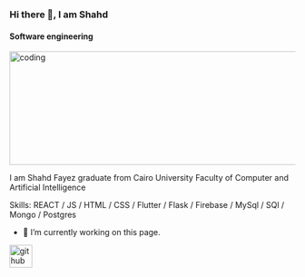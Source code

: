 ### Hi there 👋, I am Shahd
#### Software engineering
<img  alt ="coding" align="center" height="200" width="600" src="https://cdn.dribbble.com/users/1364029/screenshots/16093268/media/68e82a7fb4904614a9066d6b540c14b2.gif">

I am Shahd Fayez graduate from Cairo University Faculty of Computer and Artificial Intelligence

Skills: REACT / JS / HTML / CSS / Flutter / Flask / Firebase / MySql / SQl / Mongo / Postgres

- 🔭 I’m currently working on this page. 


[<img src='https://cdn.jsdelivr.net/npm/simple-icons@3.0.1/icons/github.svg' alt='github' height='40'>](https://github.com/Shahd77Fayez)  

